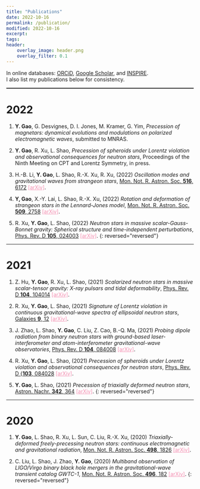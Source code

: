 ```yaml
---
title: "Publications"
date: 2022-10-16
permalink: /publication/
modified: 2022-10-16
excerpt:
tags:
header:
    overlay_image: header.png
    overlay_filter: 0.1 
---
```


<p>
In online databases:
<span class="archive__item-title">
<a href="https://orcid.org/{{ site.author.orcid }}"><i class="ai ai-fw ai-orcid" aria-hidden="true"></i> ORCiD</a>,
<a href="https://scholar.google.com/citations?user={{ site.author.google-scholar }}"><i class="ai ai-fw ai-google-scholar" aria-hidden="true"></i> Google Scholar</a>,
and
<a href="https://inspirehep.net/search?p=exactauthor%3A{{ site.author.inspire }}"><i class="ai ai-fw ai-inspire" aria-hidden="true"></i> INSPIRE</a></span>.
<br>
I also list my publications below for consistency.
</p>
<hr style="border:1px solid gray">

# 2022

1. **Y. Gao**,
  G. Desvignes,
  D. I. Jones,
  M. Kramer,
  G. Yim,
  *Precession of magnetars: dynamical evolutions and modulations on polarized electromagnetic waves*,
  submitted to MNRAS.

2. **Y. Gao**, 
  R. Xu, 
  L. Shao, 
  *Precession of spheroids under Lorentz violation and observational consequences for neutron stars*, 
  Proceedings of the Ninth Meeting on CPT and Lorentz Symmetry, in press.

3. H.-B. Li, 
  **Y. Gao**,
  L. Shao, 
  R.-X. Xu, 
  R. Xu, 
  (2022)
  *Oscillation modes and gravitational waves from strangeon stars*,
  [Mon. Not. R. Astron. Soc. **516**, 6172](https://academic.oup.com/mnras/advance-article-abstract/doi/10.1093/mnras/stac2622/6705433)
  <a href="http://arxiv.org/abs/2206.09407" style="color: #F48FB1;">[arXiv]</a>.

4. **Y, Gao**, 
  X.-Y. Lai, 
  L. Shao, 
  R.-X. Xu,
  (2022)
  *Rotation and deformation of strangeon stars in the Lennard-Jones model*, 
  [Mon. Not. R. Astron. Soc. **509**, 2758](https://doi.org/10.1093/mnras/stab3181)
  <a href="http://arxiv.org/abs/2109.13234" style="color: #F48FB1;">[arXiv]</a>.

5. R. Xu, 
  **Y. Gao**, 
  L. Shao, 
  (2022)
  *Neutron stars in massive scalar-Gauss-Bonnet gravity: Spherical structure and time-independent perturbations*, 
  [Phys. Rev. D **105**, 024003](https://doi.org/10.1103/PhysRevD.105.024003)
  <a href="http://arxiv.org/abs/2111.06561" style="color: #F48FB1;">[arXiv]</a>.
{: reversed="reversed"}

---

# 2021

1.  Z. Hu, 
  **Y. Gao**,
  R. Xu, 
  L. Shao, 
  (2021)
  *Scalarized neutron stars in massive scalar-tensor gravity: X-ray pulsars and tidal deformability*, 
  [Phys. Rev. D **104**, 104014](https://doi.org/10.1103/PhysRevD.104.104014)
  <a href="http://arxiv.org/abs/2109.13453" style="color: #F48FB1;">[arXiv]</a>.

2. R. Xu, 
  **Y. Gao**,
  L. Shao, 
  (2021)
  *Signature of Lorentz violation in continuous gravitational-wave spectra of ellipsoidal neutron stars*, 
  [Galaxies **9**, 12](https://doi.org/10.3390/galaxies9010012)
  <a href="http://arxiv.org/abs/2101.09431" style="color: #F48FB1;">[arXiv]</a>.

3. J. Zhao, 
  L. Shao, 
  **Y. Gao**,
  C. Liu, 
  Z. Cao, 
  B.-Q. Ma,
  (2021) 
  *Probing dipole radiation from binary neutron stars with ground-based laser-interferometer and atom-interferometer gravitational-wave observatories*, 
  [Phys. Rev. D **104**, 084008](https://doi.org/10.1103/PhysRevD.104.084008)
  <a href="http://arxiv.org/abs/2106.04883" style="color: #F48FB1;">[arXiv]</a>.

4. R. Xu, 
  **Y. Gao**, 
  L. Shao, 
  (2021)
  *Precession of spheroids under Lorentz violation and observational consequences for neutron stars*, 
  [Phys. Rev. D {**103**, 084028](https://doi.org/10.1103/PhysRevD.103.084028)
  <a href="http://arxiv.org/abs/2012.01320" style="color: #F48FB1;">[arXiv]</a>.


5. **Y. Gao**, 
  L. Shao,
  (2021) 
  *Precession of triaxially deformed neutron stars*, 
  [Astron. Nachr. **342**, 364](https://doi.org/10.1002/asna.202113935)
  <a href="http://arxiv.org/abs/2011.04472" style="color: #F48FB1;">[arXiv]</a>.
{: reversed="reversed"}
---

# 2020

1. **Y. Gao**, 
  L. Shao, 
  R. Xu, 
  L. Sun, 
  C. Liu, 
  R.-X. Xu,
  (2020) 
  *Triaxially-deformed freely-precessing neutron stars: continuous electromagnetic and gravitational radiation*, 
  [Mon. Not. R. Astron. Soc. **498**, 1826](https://doi.org/10.1093/mnras/staa2476)
  <a href="http://arxiv.org/abs/2007.02528" style="color: #F48FB1;">[arXiv]</a>.

2. C. Liu, 
  L. Shao, 
  J. Zhao, 
  **Y. Gao**, 
  (2020)
  *Multiband observation of LIGO/Virgo binary black hole mergers in the gravitational-wave transient catalog GWTC-1*, 
  [Mon. Not. R. Astron. Soc. **496**, 182](https://doi.org/10.1093/mnras/staa1512)
  <a href="http://arxiv.org/abs/2004.12096" style="color: #F48FB1;">[arXiv]</a>.
{: reversed="reversed"}

